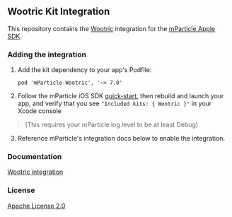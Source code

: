 ## Wootric Kit Integration

This repository contains the [Wootric](https://www.wootric.com) integration for the [mParticle Apple SDK](https://github.com/mParticle/mparticle-apple-sdk).

### Adding the integration

1. Add the kit dependency to your app's Podfile:

    ```
    pod 'mParticle-Wootric', '~> 7.0'
    ```

2. Follow the mParticle iOS SDK [quick-start](https://github.com/mParticle/mparticle-apple-sdk), then rebuild and launch your app, and verify that you see `"Included kits: { Wootric }"` in your Xcode console 

> (This requires your mParticle log level to be at least Debug)

3. Reference mParticle's integration docs below to enable the integration.

### Documentation

[Wootric integration](https://docs.mparticle.com/integrations/wootric/event/)

### License

[Apache License 2.0](http://www.apache.org/licenses/LICENSE-2.0)
